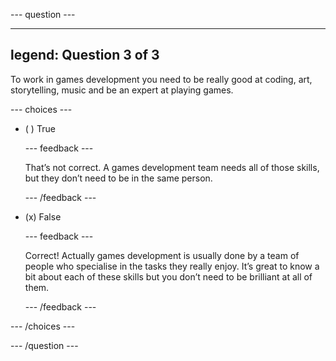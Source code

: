 
--- question ---

---
legend: Question 3 of 3
---

To work in games development you need to be really good at coding, art, storytelling, music and be an expert at playing games. 

--- choices ---

- ( ) True


  --- feedback ---

  That’s not correct. A games development team needs all of those skills, but they don’t need to be in the same person.

  --- /feedback ---

- (x) False


  --- feedback ---

  Correct! Actually games development is usually done by a team of people who specialise in the tasks they really enjoy. It’s great to know a bit about each of these skills but you don’t need to be brilliant at all of them.

  --- /feedback ---

--- /choices ---

--- /question ---
